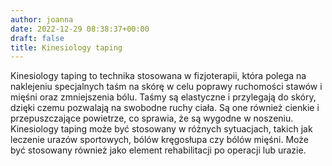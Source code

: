 ```yaml
---
author: joanna
date: 2022-12-29 08:38:37+00:00
draft: false
title: Kinesiology taping
---
```


Kinesiology taping to technika stosowana w fizjoterapii, która polega na naklejeniu specjalnych taśm na skórę w celu poprawy ruchomości stawów i mięśni oraz zmniejszenia bólu. Taśmy są elastyczne i przylegają do skóry, dzięki czemu pozwalają na swobodne ruchy ciała. Są one również cienkie i przepuszczające powietrze, co sprawia, że są wygodne w noszeniu. Kinesiology taping może być stosowany w różnych sytuacjach, takich jak leczenie urazów sportowych, bólów kręgosłupa czy bólów mięśni. Może być stosowany również jako element rehabilitacji po operacji lub urazie.